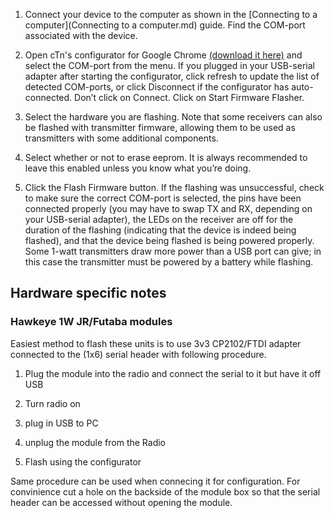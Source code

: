 1. Connect your device to the computer as shown in the [Connecting to a computer](Connecting to a computer.md) guide. Find the COM-port associated with the device.

2. Open cTn's configurator for Google Chrome [(download it here)](http://goo.gl/iX7dJx) and select the COM-port from the menu. If you plugged in your USB-serial adapter after starting the configurator, click refresh to update the list of detected COM-ports, or click Disconnect if the configurator has auto-connected. Don’t click on Connect. Click on Start Firmware Flasher.

3. Select the hardware you are flashing. Note that some receivers can also be flashed with transmitter firmware, allowing them to be used as transmitters with some additional components.

4. Select whether or not to erase eeprom. It is always recommended to leave this enabled unless you know what
you’re doing.

5. Click the Flash Firmware button. If the flashing was unsuccessful, check to make sure the correct COM-port is selected, the pins have been connected properly (you may have to swap TX and RX, depending on your USB-serial adapter), the LEDs on the receiver are off for the duration of the flashing (indicating that the device is indeed being flashed), and that the device being flashed is being powered properly. Some 1-watt transmitters draw more power than a USB port can give; in this case the transmitter must be powered by a battery while flashing.

## Hardware specific notes
### Hawkeye 1W JR/Futaba modules
Easiest method to flash these units is to use 3v3 CP2102/FTDI adapter connected to the (1x6) serial header with following procedure.

1. Plug the module into the radio and connect the serial to it but have it off USB

2. Turn radio on

3. plug in USB to PC

4. unplug the module from the Radio

5. Flash using the configurator

Same procedure can be used when connecing it for configuration.
For convinience cut a hole on the backside of the module box so that the serial header can be accessed without opening the module.

